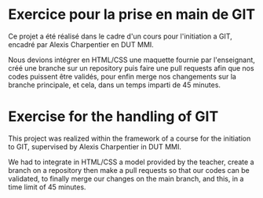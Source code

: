 # Exercice pour la prise en main de GIT
Ce projet a été réalisé dans le cadre d'un cours pour l'initiation a GIT, encadré par Alexis Charpentier en DUT MMI.

Nous devions intégrer en HTML/CSS une maquette fournie par l'enseignant, créé une branche sur un repository puis faire une pull requests afin que nos codes puissent être validés, pour enfin merge nos changements sur la branche principale, et cela, dans un temps imparti de 45 minutes. 

# Exercise for the handling of GIT
This project was realized within the framework of a course for the initiation to GIT, supervised by Alexis Charpentier in DUT MMI.

We had to integrate in HTML/CSS a model provided by the teacher, create a branch on a repository then make a pull requests so that our codes can be validated, to finally merge our changes on the main branch, and this, in a time limit of 45 minutes. 
